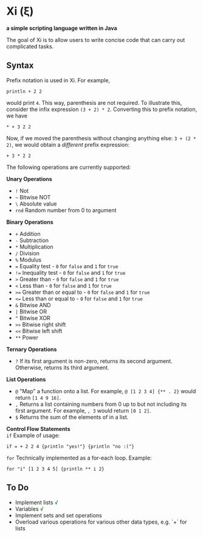 Xi (ξ)
=======
**a simple scripting language written in Java**

The goal of Xi is to allow users to write concise code that can carry out complicated tasks.

Syntax
---

Prefix notation is used in Xi. For example,

    println + 2 2
    
would print `4`. This way, parenthesis are not required. To illustrate this, consider the infix expression `(3 + 2) * 2`. Converting this to prefix notation, we have

    * + 3 2 2
    
Now, if we moved the parenthesis without changing anything else: `3 + (2 * 2)`, we would obtain a *different* prefix expression:

    + 3 * 2 2

The following operations are currently supported:

**Unary Operations**    
- `!`		Not  
- `~`		Bitwise NOT  
- `\`		Absolute value  
- `rnd`		Random number from 0 to argument

**Binary Operations**  
- `+`		Addition   
- `-`  		Subtraction   
- `*`  		Multiplication  
- `/`  		Division   
- `%`  		Modulus  
- `=`  		Equality test - `0` for `false` and `1` for `true`  
- `!=`		Inequality test - `0` for `false` and `1` for `true`  
- `>`  		Greater than - `0` for `false` and `1` for `true`  
- `<`  		Less than - `0` for `false` and `1` for `true`   
- `>=`  	Greater than or equal to - `0` for `false` and `1` for `true`  
- `<=`  	Less than or equal to - `0` for `false` and `1` for `true`  
- `&`  		Bitwise AND  
- `|`  		Bitwise OR   
- `^`		Bitwise XOR  
- `>>`		Bitwise right shift  
- `<<`  	Bitwise left shift  
- `**`		Power  

**Ternary Operations**  
- `?`		If its first argument is non-zero, returns its second argument. Otherwise, returns its third argument.  

**List Operations**  
- `@`		"Map" a function onto a list. For example, `@ [1 2 3 4] {** . 2}` would return `[1 4 9 16]`.  
- `,`		Returns a list containing numbers from 0 up to but not including its first argument. For example, `, 3` would return `[0 1 2]`.  
- `$`		Returns the sum of the elements of in a list.

**Control Flow Statements**  
`if`  	Example of usage:

    if = + 2 2 4 {println "yes!"} {println "no :("}
    
`for`  	Technically implemented as a for-each loop. Example:

    for "i" [1 2 3 4 5] {println ** i 2}

To Do
-----

<ul>
	<li>Implement lists <FONT COLOR="#008000">√</FONT></li>
	<li>Variables <FONT COLOR="#008000">√</FONT></li>
	<li>Implement sets and set operations</li>
	<li>Overload various operations for various other data types, e.g. `+` for lists</li>
</ul>

